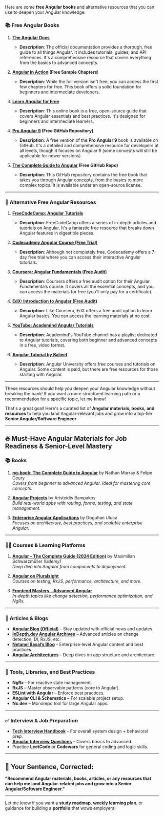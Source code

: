 Here are some **free Angular books** and alternative resources that you can use to deepen your Angular knowledge:

### 📚 **Free Angular Books**

1. **[The Angular Docs](https://angular.io/docs)**
   - **Description**: The official documentation provides a thorough, free guide to all things Angular. It includes tutorials, guides, and API references. It's a comprehensive resource that covers everything from the basics to advanced concepts.
   
2. **[Angular in Action](https://www.manning.com/books/angular-in-action) (Free Sample Chapters)**
   - **Description**: While the full version isn't free, you can access the first few chapters for free. This book offers a solid foundation for beginners and intermediate developers.
   
3. **[Learn Angular for Free](https://learn-js.org/angular/)**
   - **Description**: This online book is a free, open-source guide that covers Angular essentials and best practices. It's designed for beginners and intermediate learners.

4. **[Pro Angular 9](https://github.com/PacktPublishing/Pro-Angular-9) (Free GitHub Repository)**
   - **Description**: A free version of the **Pro Angular 9** book is available on GitHub. It's a detailed and comprehensive resource for developers at all levels, though it focuses on Angular 9 (some concepts will still be applicable for newer versions).

5. **[The Complete Guide to Angular](https://github.com/angularebook/angular-complete-guide) (Free GitHub Repo)**
   - **Description**: This GitHub repository contains the free book that takes you through Angular concepts, from the basics to more complex topics. It is available under an open-source license.

---

### 📖 **Alternative Free Angular Resources**

1. **[FreeCodeCamp: Angular Tutorials](https://www.freecodecamp.org/news/angular-tutorial/)**
   - **Description**: FreeCodeCamp offers a series of in-depth articles and tutorials on Angular. It's a fantastic free resource that breaks down Angular features in digestible pieces.

2. **[Codecademy Angular Course (Free Trial)](https://www.codecademy.com/learn/learn-angular)**
   - **Description**: Although not completely free, Codecademy offers a 7-day free trial where you can access their interactive Angular tutorials.

3. **[Coursera: Angular Fundamentals (Free Audit)](https://www.coursera.org/learn/angular)**
   - **Description**: Coursera offers a free audit option for their Angular Fundamentals course. It covers all the essential concepts, and you can access the materials for free (you'll only pay for a certificate).

4. **[EdX: Introduction to Angular (Free Audit)](https://www.edx.org/course/angular-essential-training)**
   - **Description**: Like Coursera, EdX offers a free audit option to learn Angular basics. You can access the learning materials at no cost.

5. **[YouTube: Academind Angular Tutorials](https://www.youtube.com/playlist?list=PL55RiY5tL51q8Y9yNwAtqNTO7cu43h5tQ)**
   - **Description**: Academind's YouTube channel has a playlist dedicated to Angular tutorials, covering both beginner and advanced concepts in a free, video format.

6. **[Angular Tutorial by Baljeet](https://angular-university.io/)**
   - **Description**: Angular University offers free courses and tutorials on Angular. Some content is paid, but there are free resources for those starting with Angular.

---

These resources should help you deepen your Angular knowledge without breaking the bank! If you want a more structured learning path or a recommendation for a specific topic, let me know!


That's a great goal! Here's a curated list of **Angular materials, books, and resources** to help you land Angular-relevant jobs and grow into a top-tier **Senior Angular/Software Engineer**:

---

## 🔥 Must-Have Angular Materials for Job Readiness & Senior-Level Mastery

### 📚 **Books**

1. **[ng-book: The Complete Guide to Angular](https://www.ng-book.com/)** by Nathan Murray & Felipe Coury  
   *Covers from beginner to advanced Angular. Ideal for mastering core concepts.*

2. **[Angular Projects](https://www.packtpub.com/product/angular-projects/9781838559354)** by Aristeidis Bampakos  
   *Build real-world apps with routing, forms, testing, and state management.*

3. **[Enterprise Angular Applications](https://www.manning.com/books/enterprise-angular-applications)** by Doguhan Uluca  
   *Focuses on architecture, best practices, and scalable enterprise Angular.*

---

### 🧑‍💻 **Courses & Learning Platforms**

1. **[Angular - The Complete Guide (2024 Edition)](https://www.udemy.com/course/the-complete-guide-to-angular-2/)** by Maximilian Schwarzmüller *(Udemy)*  
   *Deep dive into Angular from components to deployment.*

2. **[Angular on Pluralsight](https://www.pluralsight.com/paths/angular)**  
   *Courses on testing, RxJS, performance, architecture, and more.*

3. **[Frontend Masters - Advanced Angular](https://frontendmasters.com/)**  
   *In-depth topics like change detection, performance optimization, and NgRx.*

---

### 📖 **Articles & Blogs**

- **[Angular Blog (Official)](https://blog.angular.io/)** – Stay updated with official news and updates.
- **[InDepth.dev Angular Archives](https://indepth.dev/angular/)** – Advanced articles on change detection, DI, RxJS, etc.
- **[Netanel Basal’s Blog](https://netbasal.com/)** – Enterprise-level Angular content and best practices.
- **[Angular Architectures](https://medium.com/angular-in-depth/)** – Deep dives on app structure and architecture.

---

### 🧰 **Tools, Libraries, and Best Practices**

- **NgRx** – For reactive state management.
- **RxJS** – Master observable patterns (core to Angular).
- **ESLint with Angular** – Enforce best practices.
- **Angular CLI & Schematics** – For scalable project setup.
- **Nx.dev** – Monorepo tool for large Angular apps.

---

### ✅ **Interview & Job Preparation**

- **[Tech Interview Handbook](https://www.techinterviewhandbook.org/)** – For overall system design + behavioral prep.
- **[Angular Interview Questions](https://github.com/sudheerj/angular-interview-questions)** – Covers basics to advanced.
- Practice **LeetCode** or **Codewars** for general coding and logic skills.

---

## 💬 Your Sentence, Corrected:
**"Recommend Angular materials, books, articles, or any resources that can help me land Angular-related jobs and grow into a Senior Angular/Software Engineer."**

---

Let me know if you want a **study roadmap**, **weekly learning plan**, or guidance for building a **portfolio** that wows employers!